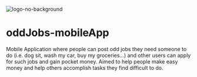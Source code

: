 ![logo-no-background](https://user-images.githubusercontent.com/102797454/206842961-69f942e6-ca9c-4685-be50-298eab793824.png)

# oddJobs-mobileApp
Mobile Application where people can post odd jobs they need someone to do (i.e. dog sit, wash my car, buy my groceries...) and other users can apply for such jobs and gain pocket money. Aimed to help people make easy money and help others accomplish tasks they find difficult to do.  
